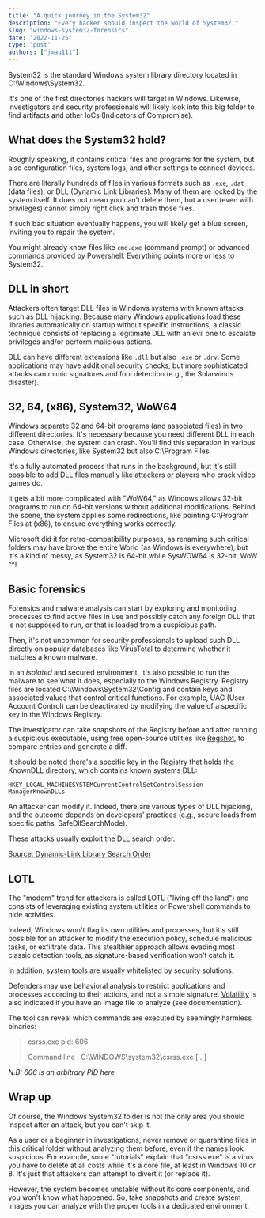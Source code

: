 ```yaml
---
title: "A quick journey in the System32"
description: "Every hacker should inspect the world of System32."
slug: "windows-system32-forensics"
date: "2022-11-25"
type: "post"
authors: ["jmau111"]
---
```



System32 is the standard Windows system library directory located in C:\Windows\System32.

It's one of the first directories hackers will target in Windows. Likewise, investigators and security professionals will likely look into this big folder to find artifacts and other IoCs (Indicators of Compromise).

What does the System32 hold?
--------

Roughly speaking, it contains critical files and programs for the system, but also configuration files, system logs, and other settings to connect devices.

There are literally hundreds of files in various formats such as `.exe`, `.dat` (data files), or DLL (Dynamic Link Libraries). Many of them are locked by the system itself. It does not mean you can't delete them, but a user (even with privileges) cannot simply right click and trash those files.

If such bad situation eventually happens, you will likely get a blue screen, inviting you to repair the system.

You might already know files like `cmd.exe` (command prompt) or advanced commands provided by Powershell. Everything points more or less to System32.

DLL in short
--------

Attackers often target DLL files in Windows systems with known attacks such as DLL hijacking. Because many Windows applications load these libraries automatically on startup without specific instructions, a classic technique consists of replacing a legitimate DLL with an evil one to escalate privileges and/or perform malicious actions.

DLL can have different extensions like `.dll` but also `.exe` or `.drv`. Some applications may have additional security checks, but more sophisticated attacks can mimic signatures and fool detection (e.g., the Solarwinds disaster).

32, 64, (x86), System32, WoW64
--------

Windows separate 32 and 64-bit programs (and associated files) in two different directories. It's necessary because you need different DLL in each case. Otherwise, the system can crash. You'll find this separation in various Windows directories, like System32 but also C:\Program Files. 

It's a fully automated process that runs in the background, but it's still possible to add DLL files manually like attackers or players who crack video games do.

It gets a bit more complicated with "WoW64," as Windows allows 32-bit programs to run on 64-bit versions without additional modifications. Behind the scene, the system applies some redirections, like pointing C:\Program Files at (x86), to ensure everything works correctly.

Microsoft did it for retro-compatibility purposes, as renaming such critical folders may have broke the entire World (as Windows is everywhere), but it's a kind of messy, as System32 is 64-bit while SysWOW64 is 32-bit. WoW ^^!

Basic forensics
--------

Forensics and malware analysis can start by exploring and monitoring processes to find active files in use and possibly catch any foreign DLL that is not supposed to run, or that is loaded from a suspicious path.

Then, it's not uncommon for security professionals to upload such DLL directly on popular databases like VirusTotal to determine whether it matches a known malware.

In an *isolated* and secured environment, it's also possible to run the malware to see what it does, especially to the Windows Registry. Registry files are located C:\Windows\System32\Config and contain keys and associated values that control critical functions. For example, UAC (User Account Control) can be deactivated by modifying the value of a specific key in the Windows Registry.

The investigator can take snapshots of the Registry before and after running a suspicious executable, using free open-source utilities like [Regshot](https://sourceforge.net/projects/regshot/), to compare entries and generate a diff.

It should be noted there's a specific key in the Registry that holds the KnownDLL directory, which contains known systems DLL:

```
HKEY_LOCAL_MACHINESYSTEMCurrentControlSetControlSession ManagerKnownDLLs
```

An attacker can modify it. Indeed, there are various types of DLL hijacking, and the outcome depends on developers' practices (e.g., secure loads from specific paths, SafeDllSearchMode).

These attacks usually exploit the DLL search order.

[Source: Dynamic-Link Library Search Order](https://learn.microsoft.com/en-us/windows/win32/dlls/dynamic-link-library-search-order) 

LOTL
--------

The "modern" trend for attackers is called LOTL ("living off the land") and consists of leveraging existing system utilities or Powershell commands to hide activities.

Indeed, Windows won't flag its own utilities and processes, but it's still possible for an attacker to modify the execution policy, schedule malicious tasks, or exfiltrate data. This stealthier approach allows evading most classic detection tools, as signature-based verification won't catch it.

In addition, system tools are usually whitelisted by security solutions.

Defenders may use behavioral analysis to restrict applications and processes according to their actions, and not a simple signature. [Volatility](https://www.volatilityfoundation.org/releases) is also indicated if you have an image file to analyze (see documentation).

The tool can reveal which commands are executed by seemingly harmless binaries:

> csrss.exe pid: 606
> 
> Command line : C:\WINDOWS\system32\csrss.exe [...]

_N.B: 606 is an arbitrary PID here_

Wrap up
--------

Of course, the Windows System32 folder is not the only area you should inspect after an attack, but you can't skip it.

As a user or a beginner in investigations, never remove or quarantine files in this critical folder without analyzing them before, even if the names look suspicious. For example, some "tutorials" explain that "csrss.exe" is a virus you have to delete at all costs while it's a core file, at least in Windows 10 or 8. It's just that attackers can attempt to divert it (or replace it).

However, the system becomes unstable without its core components, and you won't know what happened. So, take snapshots and create system images you can analyze with the proper tools in a dedicated environment.
